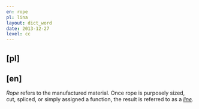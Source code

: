 ```yaml
---
en: rope
pl: lina
layout: dict_word
date: 2013-12-27
level: cc
---
```


[pl]
----


[en]
----
*Rope* refers to the manufactured material. Once rope is purposely sized, cut, spliced, or simply assigned a function, the result is referred to as a *[line](/dict/yacht-parts/rigging/line.html)*.